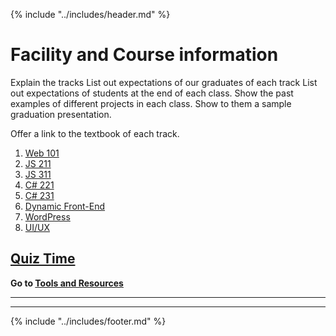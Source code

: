 {% include "../includes/header.md" %}

# Facility and Course information

<!-- @TODO  -->
Explain the tracks
List out expectations of our graduates of each track
List out expectations of students at the end of each class.
Show the past examples of different projects in each class.
Show to them a sample graduation presentation.

Offer a link to the textbook of each track.

1. [Web 101](https://aca-staff:AustinCoding14@web.austincodingacademy.com)
1. [JS 211](https://aca-staff:AustinCoding14@javascript.austincodingacademy.com)
1. [JS 311](https://aca-staff:AustinCoding14@fullstack.austincodingacademy.com)
1. [C# 221](https://aca-staff:AustinCoding14@csharp.austincodingacademy.com)
1. [C# 231](https://aca-staff:AustinCoding14@dotnet.austincodingacademy.com)
1. [Dynamic Front-End]()
1. [WordPress](	https://aca-staff:AustinCoding14@wordpress.austincodingacademy.com)
1. [UI/UX](https://aca-staff:AustinCoding14@webdesign.austincodingacademy.com)

<!-- @TODO Create and add quiz link @KATIE @DANIEL -->
## [Quiz Time](google.com)

**Go to [Tools and Resources](toolsAndResources.md)**

******
******

{% include "../includes/footer.md" %}
